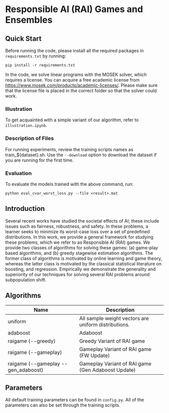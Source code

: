 # Responsible AI (RAI) Games and Ensembles 

## Quick Start

Before running the code, please install all the required packages in `requirements.txt` by running:
```shell
pip install -r requirements.txt
```

In the code, we solve linear programs with the MOSEK solver, which requires a license. You can acquire a free academic license from https://www.mosek.com/products/academic-licenses/. Please make sure that the license file is placed in the correct folder so that the solver could work.

### Illustration

To get acquainted with a simple variant of our algorithm, refer to `illustration.ipynb`.

### Description of Files

For running experiments, review the training scripts names as train_${dataset}.sh. Use the `--download` option to download the dataset if you are running for the first time. 

### Evaluation

To evaluate the models trained with the above command, run:
```
python eval_cvar_worst_loss.py --file <result>.mat
```

## Introduction

Several recent works have studied the societal effects of AI; these include issues such as fairness, robustness, and safety.  In these problems, a learner seeks to minimize its worst-case loss over a set of predefined distributions. In this work, we provide a general framework for studying these problems, which we refer to as Responsible AI (RAI) games. We provide two classes of algorithms for solving these games:  (a) game-play based algorithms, and (b) greedy stagewise estimation algorithms. The former class of algorithms is motivated by online learning and game theory, whereas the latter class is motivated by the classical statistical literature on boosting, and regression. Empirically we demonstrate the generality and superiority of our techniques for solving several RAI problems around subpopulation shift.

## Algorithms

| Name      | Description |
| ----------- | ----------- |
| uniform      |  All sample weight vectors are uniform distributions. |
| adaboost   | Adaboost  |
| raigame (--greedy)  | Greedy Variant of RAI game |
| raigame (--gameplay)  | Gameplay Variant of RAI game (FW Update)|
| raigame (--gameplay --gen_adaboost)  | Gameplay Variant of RAI game (Gen Adaboost Update) |

## Parameters
All default training parameters can be found in `config.py`. All of the parameters can also be set through the training scripts.